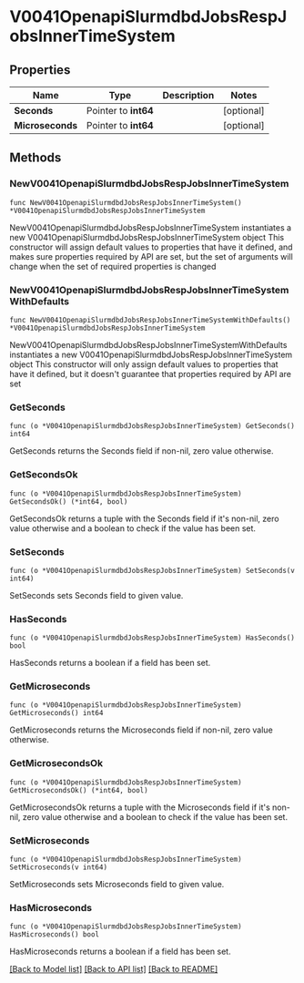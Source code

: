 # V0041OpenapiSlurmdbdJobsRespJobsInnerTimeSystem

## Properties

Name | Type | Description | Notes
------------ | ------------- | ------------- | -------------
**Seconds** | Pointer to **int64** |  | [optional] 
**Microseconds** | Pointer to **int64** |  | [optional] 

## Methods

### NewV0041OpenapiSlurmdbdJobsRespJobsInnerTimeSystem

`func NewV0041OpenapiSlurmdbdJobsRespJobsInnerTimeSystem() *V0041OpenapiSlurmdbdJobsRespJobsInnerTimeSystem`

NewV0041OpenapiSlurmdbdJobsRespJobsInnerTimeSystem instantiates a new V0041OpenapiSlurmdbdJobsRespJobsInnerTimeSystem object
This constructor will assign default values to properties that have it defined,
and makes sure properties required by API are set, but the set of arguments
will change when the set of required properties is changed

### NewV0041OpenapiSlurmdbdJobsRespJobsInnerTimeSystemWithDefaults

`func NewV0041OpenapiSlurmdbdJobsRespJobsInnerTimeSystemWithDefaults() *V0041OpenapiSlurmdbdJobsRespJobsInnerTimeSystem`

NewV0041OpenapiSlurmdbdJobsRespJobsInnerTimeSystemWithDefaults instantiates a new V0041OpenapiSlurmdbdJobsRespJobsInnerTimeSystem object
This constructor will only assign default values to properties that have it defined,
but it doesn't guarantee that properties required by API are set

### GetSeconds

`func (o *V0041OpenapiSlurmdbdJobsRespJobsInnerTimeSystem) GetSeconds() int64`

GetSeconds returns the Seconds field if non-nil, zero value otherwise.

### GetSecondsOk

`func (o *V0041OpenapiSlurmdbdJobsRespJobsInnerTimeSystem) GetSecondsOk() (*int64, bool)`

GetSecondsOk returns a tuple with the Seconds field if it's non-nil, zero value otherwise
and a boolean to check if the value has been set.

### SetSeconds

`func (o *V0041OpenapiSlurmdbdJobsRespJobsInnerTimeSystem) SetSeconds(v int64)`

SetSeconds sets Seconds field to given value.

### HasSeconds

`func (o *V0041OpenapiSlurmdbdJobsRespJobsInnerTimeSystem) HasSeconds() bool`

HasSeconds returns a boolean if a field has been set.

### GetMicroseconds

`func (o *V0041OpenapiSlurmdbdJobsRespJobsInnerTimeSystem) GetMicroseconds() int64`

GetMicroseconds returns the Microseconds field if non-nil, zero value otherwise.

### GetMicrosecondsOk

`func (o *V0041OpenapiSlurmdbdJobsRespJobsInnerTimeSystem) GetMicrosecondsOk() (*int64, bool)`

GetMicrosecondsOk returns a tuple with the Microseconds field if it's non-nil, zero value otherwise
and a boolean to check if the value has been set.

### SetMicroseconds

`func (o *V0041OpenapiSlurmdbdJobsRespJobsInnerTimeSystem) SetMicroseconds(v int64)`

SetMicroseconds sets Microseconds field to given value.

### HasMicroseconds

`func (o *V0041OpenapiSlurmdbdJobsRespJobsInnerTimeSystem) HasMicroseconds() bool`

HasMicroseconds returns a boolean if a field has been set.


[[Back to Model list]](../README.md#documentation-for-models) [[Back to API list]](../README.md#documentation-for-api-endpoints) [[Back to README]](../README.md)


